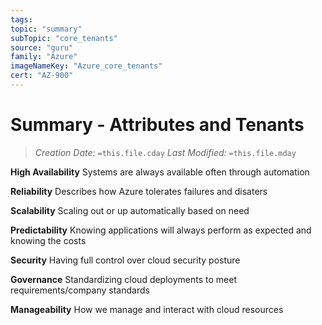 ```yaml
---
tags:
topic: "summary"
subTopic: "core_tenants"
source: "guru"
family: "Azure"
imageNameKey: "Azure_core_tenants"
cert: "AZ-900"
---
```

# Summary - Attributes and Tenants 
> *Creation Date:* `=this.file.cday`
> *Last Modified:* `=this.file.mday`

**High Availability**
Systems are always available often through automation

**Reliability**
Describes how Azure tolerates failures and disaters

**Scalability**
Scaling out or up automatically based on need

**Predictability**
Knowing applications will always perform as expected and knowing the costs

**Security**
Having full control over cloud security posture

**Governance**
Standardizing cloud deployments to meet requirements/company standards

**Manageability**
How we manage and interact with cloud resources